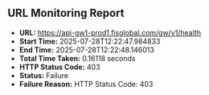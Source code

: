 ## URL Monitoring Report

- **URL:** https://api-gw1-prod1.fisglobal.com/gw/v1/health
- **Start Time:** 2025-07-28T12:22:47.984833
- **End Time:** 2025-07-28T12:22:48.146013
- **Total Time Taken:** 0.16118 seconds
- **HTTP Status Code:** 403
- **Status:** Failure
- **Failure Reason:** HTTP Status Code: 403
